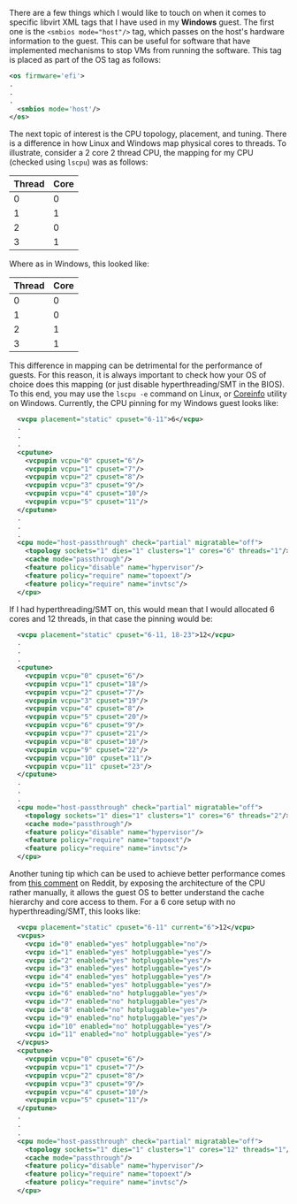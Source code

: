 There are a few things which I would like to touch on when it comes to specific libvirt XML tags that I have used in my **Windows** guest. The first one is the `<smbios mode="host"/>` tag, which passes on the host's hardware information to the guest. This can be useful for software that have implemented mechanisms to stop VMs from running the software. This tag is placed as part of the OS tag as follows:

```XML
<os firmware='efi'>
.
.
.
  <smbios mode='host'/>
</os>
```

The next topic of interest is the CPU topology, placement, and tuning. There is a difference in how Linux and Windows map physical cores to threads. To illustrate, consider a 2 core 2 thread CPU, the mapping for my CPU (checked using `lscpu`) was as follows:

| Thread | Core |
| ------ | ---- |
| 0      | 0    |
| 1      | 1    |
| 2      | 0    |
| 3      | 1    |
Where as in Windows, this looked like:

| Thread | Core |
| ------ | ---- |
| 0      | 0    |
| 1      | 0    |
| 2      | 1    |
| 3      | 1    |
This difference in mapping can be detrimental for the performance of guests. For this reason, it is always important to check how your OS of choice does this mapping (or just disable hyperthreading/SMT in the BIOS). To this end, you may use the `lscpu -e` command on Linux, or [Coreinfo](https://learn.microsoft.com/en-us/sysinternals/downloads/coreinfo) utility on Windows. Currently, the CPU pinning for my Windows guest looks like:

```XML
  <vcpu placement="static" cpuset="6-11">6</vcpu>
  .
  .
  .
  <cputune>
    <vcpupin vcpu="0" cpuset="6"/>
    <vcpupin vcpu="1" cpuset="7"/>
    <vcpupin vcpu="2" cpuset="8"/>
    <vcpupin vcpu="3" cpuset="9"/>
    <vcpupin vcpu="4" cpuset="10"/>
    <vcpupin vcpu="5" cpuset="11"/>
  </cputune>
  .
  .
  .
  <cpu mode="host-passthrough" check="partial" migratable="off">
    <topology sockets="1" dies="1" clusters="1" cores="6" threads="1"/>
    <cache mode="passthrough"/>
    <feature policy="disable" name="hypervisor"/>
    <feature policy="require" name="topoext"/>
    <feature policy="require" name="invtsc"/>
  </cpu>
```

If I had hyperthreading/SMT on, this would mean that I would allocated 6 cores and 12 threads, in that case the pinning would be:

```XML
  <vcpu placement="static" cpuset="6-11, 18-23">12</vcpu>
  .
  .
  .
  <cputune>
    <vcpupin vcpu="0" cpuset="6"/>
    <vcpupin vcpu="1" cpuset="18"/>
    <vcpupin vcpu="2" cpuset="7"/>
    <vcpupin vcpu="3" cpuset="19"/>
    <vcpupin vcpu="4" cpuset="8"/>
    <vcpupin vcpu="5" cpuset="20"/>
    <vcpupin vcpu="6" cpuset="9"/>
    <vcpupin vcpu="7" cpuset="21"/>
    <vcpupin vcpu="8" cpuset="10"/>
    <vcpupin vcpu="9" cpuset="22"/>
    <vcpupin vcpu="10" cpuset="11"/>
    <vcpupin vcpu="11" cpuset="23"/>
  </cputune>
  .
  .
  .
  <cpu mode="host-passthrough" check="partial" migratable="off">
    <topology sockets="1" dies="1" clusters="1" cores="6" threads="2"/>
    <cache mode="passthrough"/>
    <feature policy="disable" name="hypervisor"/>
    <feature policy="require" name="topoext"/>
    <feature policy="require" name="invtsc"/>
  </cpu>
```

Another tuning tip which can be used to achieve better performance comes from [this comment](https://www.reddit.com/r/VFIO/comments/gm580m/comment/fr8x2gh/?utm_source=share&utm_medium=web3x&utm_name=web3xcss&utm_term=1&utm_content=share_button) on Reddit, by exposing the architecture of the CPU rather manually, it allows the guest OS to better understand the cache hierarchy and core access to them. For a 6 core setup with no hyperthreading/SMT, this looks like:

```XML
  <vcpu placement="static" cpuset="6-11" current="6">12</vcpu>
  <vcpus>
    <vcpu id="0" enabled="yes" hotpluggable="no"/>
    <vcpu id="1" enabled="yes" hotpluggable="yes"/>
    <vcpu id="2" enabled="yes" hotpluggable="yes"/>
    <vcpu id="3" enabled="yes" hotpluggable="yes"/>
    <vcpu id="4" enabled="yes" hotpluggable="yes"/>
    <vcpu id="5" enabled="yes" hotpluggable="yes"/>
    <vcpu id="6" enabled="no" hotpluggable="yes"/>
    <vcpu id="7" enabled="no" hotpluggable="yes"/>
    <vcpu id="8" enabled="no" hotpluggable="yes"/>
    <vcpu id="9" enabled="no" hotpluggable="yes"/>
    <vcpu id="10" enabled="no" hotpluggable="yes"/>
    <vcpu id="11" enabled="no" hotpluggable="yes"/>
  </vcpus>
  <cputune>
    <vcpupin vcpu="0" cpuset="6"/>
    <vcpupin vcpu="1" cpuset="7"/>
    <vcpupin vcpu="2" cpuset="8"/>
    <vcpupin vcpu="3" cpuset="9"/>
    <vcpupin vcpu="4" cpuset="10"/>
    <vcpupin vcpu="5" cpuset="11"/>
  </cputune>
  .
  .
  .
  <cpu mode="host-passthrough" check="partial" migratable="off">
    <topology sockets="1" dies="1" clusters="1" cores="12" threads="1"/>
    <cache mode="passthrough"/>
    <feature policy="disable" name="hypervisor"/>
    <feature policy="require" name="topoext"/>
    <feature policy="require" name="invtsc"/>
  </cpu>
```

